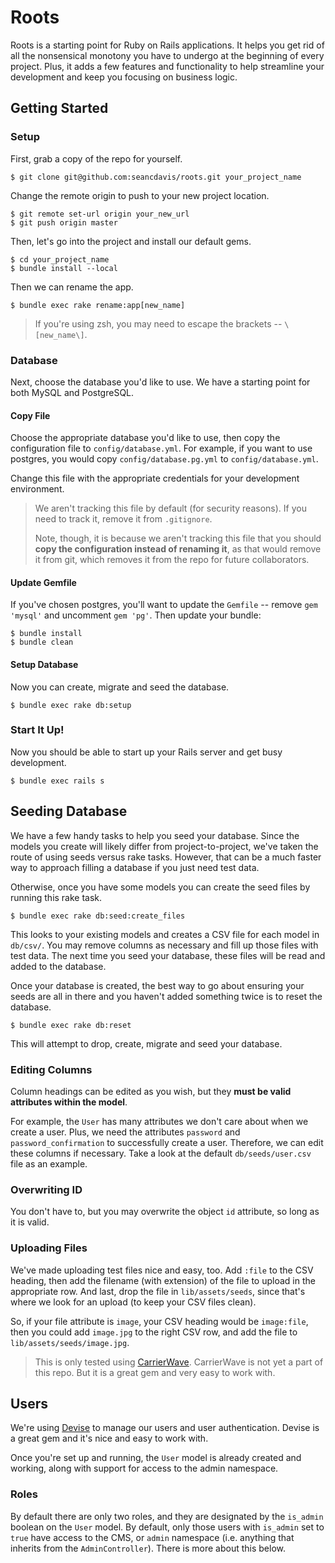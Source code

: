 Roots
=======================

Roots is a starting point for Ruby on Rails applications. It helps you get rid
of all the nonsensical monotony you have to undergo at the beginning of every
project. Plus, it adds a few features and functionality to help streamline your
development and keep you focusing on business logic.

Getting Started
-----------------------

### Setup

First, grab a copy of the repo for yourself.

```
$ git clone git@github.com:seancdavis/roots.git your_project_name
```

Change the remote origin to push to your new project location.

```
$ git remote set-url origin your_new_url
$ git push origin master
```

Then, let's go into the project and install our default gems.

```
$ cd your_project_name
$ bundle install --local
```

Then we can rename the app.

```
$ bundle exec rake rename:app[new_name]
```

> If you're using zsh, you may need to escape the brackets -- `\[new_name\]`.

### Database

Next, choose the database you'd like to use. We have a starting point for both
MySQL and PostgreSQL.

#### Copy File

Choose the appropriate database you'd like to use, then copy the configuration
file to `config/database.yml`. For example, if you want to use postgres, you
would copy `config/database.pg.yml` to `config/database.yml`.

Change this file with the appropriate credentials for your development
environment.

> We aren't tracking this file by default (for security reasons). If you need to
> track it, remove it from `.gitignore`.
>
> Note, though, it is because we aren't tracking this file that you should
> **copy the configuration instead of renaming it**, as that would remove it
> from git, which removes it from the repo for future collaborators.

#### Update Gemfile

If you've chosen postgres, you'll want to update the `Gemfile` -- remove `gem
'mysql'` and uncomment `gem 'pg'`. Then update your bundle:

```
$ bundle install
$ bundle clean
```

#### Setup Database

Now you can create, migrate and seed the database.

```
$ bundle exec rake db:setup
```

### Start It Up!

Now you should be able to start up your Rails server and get busy development.

```
$ bundle exec rails s
```

Seeding Database
-----------------------

We have a few handy tasks to help you seed your database. Since the models you
create will likely differ from project-to-project, we've taken the route of
using seeds versus rake tasks. However, that can be a much faster way to
approach filling a database if you just need test data.

Otherwise, once you have some models you can create the seed files by running
this rake task.

```
$ bundle exec rake db:seed:create_files
```

This looks to your existing models and creates a CSV file for each model in
`db/csv/`. You may remove columns as necessary and fill up those files with test
data. The next time you seed your database, these files will be read and added
to the database.

Once your database is created, the best way to go about ensuring your seeds are
all in there and you haven't added something twice is to reset the database.

```
$ bundle exec rake db:reset
```

This will attempt to drop, create, migrate and seed your database.

### Editing Columns

Column headings can be edited as you wish, but they **must be valid attributes
within the model**.

For example, the `User` has many attributes we don't care about when we create a
user. Plus, we need the attributes `password` and `password_confirmation` to
successfully create a user. Therefore, we can edit these columns if necessary.
Take a look at the default `db/seeds/user.csv` file as an example.

### Overwriting ID

You don't have to, but you may overwrite the object `id` attribute, so long as
it is valid.

### Uploading Files

We've made uploading test files nice and easy, too. Add `:file` to the CSV
heading, then add the filename (with extension) of the file to upload in the
appropriate row. And last, drop the file in `lib/assets/seeds`, since that's
where we look for an upload (to keep your CSV files clean).

So, if your file attribute is `image`, your CSV heading would be `image:file`,
then you could add `image.jpg` to the right CSV row, and add the file to
`lib/assets/seeds/image.jpg`.

> This is only tested using
> [CarrierWave](https://github.com/carrierwaveuploader/carrierwave).
> CarrierWave is not yet a part of this repo. But it is a great gem and very
> easy to work with.

Users
-----------------------

We're using [Devise](https://github.com/plataformatec/devise) to manage our
users and user authentication. Devise is a great gem and it's nice and easy to
work with.

Once you're set up and running, the `User` model is already created and working,
along with support for access to the admin namespace.

### Roles

By default there are only two roles, and they are designated by the `is_admin`
boolean on the `User` model. By default, only those users with `is_admin` set to
`true` have access to the CMS, or `admin` namespace (i.e. anything that inherits
from the `AdminController`). There is more about this below.
